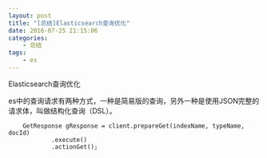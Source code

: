 ```yaml
---
layout: post
title: "[总结]Elasticsearch查询优化"
date: 2016-07-25 21:15:06 
categories: 
    - 总结
tags:
    - es
---
```


Elasticsearch查询优化

<!--more-->


es中的查询请求有两种方式，一种是简易版的查询，另外一种是使用JSON完整的请求体，叫做结构化查询（DSL）。

        GetResponse gResponse = client.prepareGet(indexName, typeName, docId)
                .execute()
                .actionGet();
